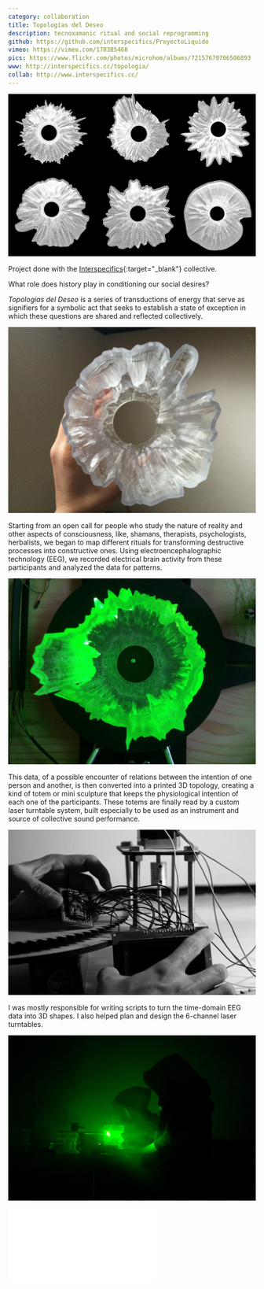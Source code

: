 ```yaml
---
category: collaboration
title: Topologías del Deseo
description: tecnoxamanic ritual and social reprogramming
github: https://github.com/interspecifics/ProyectoLiquido
vimeo: https://vimeo.com/178385468
pics: https://www.flickr.com/photos/microhom/albums/72157670706506893
www: http://interspecifics.cc/topologia/
collab: http://www.interspecifics.cc/
---
```

![](/assets/projects/topologias-del-deseo/topologia04.jpg)

Project done with the [Interspecifics](http://www.interspecifics.cc/){:target="_blank"} collective.

What role does history play in conditioning our social desires?

*Topologías del Deseo* is a series of transductions of energy that serve as signifiers for a symbolic act that seeks to establish a state of exception in which these questions are shared and reflected collectively.

![](/assets/projects/topologias-del-deseo/topologia01.jpg)

Starting from an open call for people who study the nature of reality and other aspects of consciousness, like, shamans, therapists, psychologists, herbalists, we began to map different rituals for transforming destructive processes into constructive ones. Using electroencephalographic technology (EEG), we recorded electrical brain activity from these participants and analyzed the data for patterns.

![](/assets/projects/topologias-del-deseo/topologia00.jpg)

This data, of a possible encounter of relations between the intention of one person and another, is then converted into a printed 3D topology, creating a kind of totem or mini sculpture that keeps the physiological intention of each one of the participants. These totems are finally read by a custom laser turntable system, built especially to be used as an instrument and source of collective sound performance.

![](/assets/projects/topologias-del-deseo/topologia02.jpg)

I was mostly responsible for writing scripts to turn the time-domain EEG data into 3D shapes. I also helped plan and design the 6-channel laser turntables.

![](/assets/projects/topologias-del-deseo/topologia03.jpg)


<div class="video-wrapper video-wrapper-16x9">
    <iframe src="//player.vimeo.com/video/178385468?title=0&amp;byline=0&amp;portrait=0&amp;color=ff0179" frameborder="0" webkitallowfullscreen="" mozallowfullscreen="" allowfullscreen=""></iframe>
</div>
